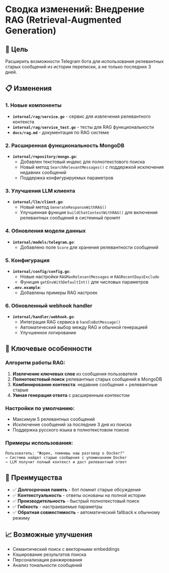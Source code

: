 # Сводка изменений: Внедрение RAG (Retrieval-Augmented Generation)

## 🎯 Цель
Расширить возможности Telegram бота для использования релевантных старых сообщений из истории переписки, а не только последних 3 дней.

## 📋 Изменения

### 1. Новые компоненты
- **`internal/rag/service.go`** - сервис для извлечения релевантного контекста
- **`internal/rag/service_test.go`** - тесты для RAG функциональности
- **`docs/rag.md`** - документация по RAG системе

### 2. Расширенная функциональность MongoDB
- **`internal/repository/mongo.go`**:
  - Добавлен текстовый индекс для полнотекстового поиска
  - Новый метод `SearchRelevantMessages()` с поддержкой исключения недавних сообщений
  - Поддержка конфигурируемых параметров

### 3. Улучшения LLM клиента
- **`internal/llm/client.go`**:
  - Новый метод `GenerateResponseWithRAG()`
  - Улучшенная функция `buildChatContextWithRAG()` для включения релевантных сообщений в системный промпт

### 4. Обновления модели данных
- **`internal/models/telegram.go`**:
  - Добавлено поле `Score` для хранения релевантности сообщений

### 5. Конфигурация
- **`internal/config/config.go`**:
  - Новые настройки `RAGMaxRelevantMessages` и `RAGRecentDaysExclude`
  - Функция `getEnvWithDefaultInt()` для числовых параметров
- **`.env.example`**:
  - Добавлены примеры RAG настроек

### 6. Обновленный webhook handler
- **`internal/handler/webhook.go`**:
  - Интеграция RAG сервиса в `handleBotMessage()`
  - Автоматический выбор между RAG и обычной генерацией
  - Улучшенное логирование

## 🔧 Ключевые особенности

### Алгоритм работы RAG:
1. **Извлечение ключевых слов** из сообщения пользователя
2. **Полнотекстовый поиск** релевантных старых сообщений в MongoDB
3. **Комбинирование контекста**: недавние сообщения + релевантные старые
4. **Умная генерация ответа** с расширенным контекстом

### Настройки по умолчанию:
- Максимум 5 релевантных сообщений
- Исключение сообщений за последние 3 дня из поиска
- Поддержка русского языка в полнотекстовом поиске

### Примеры использования:
```
Пользователь: "Жорик, помнишь наш разговор о Docker?"
→ Система найдет старые сообщения с упоминанием Docker
→ LLM получит полный контекст и даст релевантный ответ
```

## 🚀 Преимущества
- ✅ **Долгосрочная память** - бот помнит старые обсуждения
- ✅ **Контекстуальность** - ответы основаны на полной истории
- ✅ **Производительность** - быстрый полнотекстовый поиск
- ✅ **Гибкость** - настраиваемые параметры
- ✅ **Обратная совместимость** - автоматический fallback к обычному режиму

## 📈 Возможные улучшения
- Семантический поиск с векторными embeddings
- Кэширование результатов поиска
- Персонализация ранжирования
- Анализ тональности сообщений
